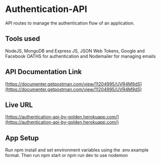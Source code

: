 # Authentication-API

API routes to manage the authentication flow of an application.

## Tools used

NodeJS, MongoDB and Express JS, JSON Web Tokens, Google and Facebook OATHS for authentication and Nodemailer for managing emails

## API Documentation Link

[https://documenter.getpostman.com/view/11204995/UVR4M9dS](https://documenter.getpostman.com/view/11204995/UVR4M9dS)

## Live URL

[https://authentication-api-by-golden.herokuapp.com/](https://authentication-api-by-golden.herokuapp.com/)

## App Setup

Run npm install and set environment variables using the .env.example format.
Then run npm start or npm run dev to use nodemon
